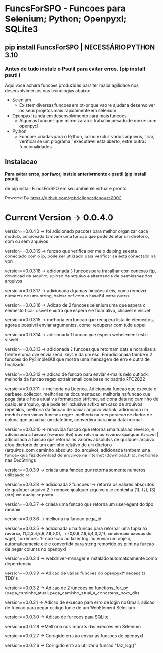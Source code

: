 # FuncsForSPO - Funcoes para Selenium; Python; Openpyxl; SQLite3

## pip install FuncsForSPO | NECESSÁRIO PYTHON 3.10

### Antes de tudo instale o Psutil para evitar erros. (pip install psutil)

Aqui voce achara funcoes produzidas para ter maior agilidade nos desenvolvimentos nas tecnologias abaixo:

* Selenium
  * Existem diversas funcoes em pt-br que vao te ajudar a desenvolver os seus projetos mais rapidamente em selenium
* Openpyxl (ainda em desenvolvimento para mais funcoes)
  * Algumas funcoes que minimizarao o trabalho pesado de mexer com openpyxl
* Python
  * Funcoes criadas para o Python, como excluir varios arquivos, criar, verificar se um programa / executavel esta aberto, entre outras funcionalidades

## Instalacao

**Para evitar erros, por favor, instale anteriormente o psutil (pip install psutil)**

de pip install FuncsForSPO em seu ambiente virtual e pronto!

Powered By https://github.com/gabriellopesdesouza2002

# Current Version -> 0.0.4.0

version==0.0.4.0 -> foi adicionado pacotes para melhor organizar cada modulo, adicionada tambem uma funcao que pode deletar um diretorio, com ou sem arquivos

version==0.0.3.19 -> funcao que verifica por meio de ping se esta conectado com o ip, pode ser utilizado para verificar se esta conectado na vpn

version==0.0.3.18 -> adicionada 3 funcoes para trabalhar com conexao ftp, download de arquivo, upload de arquivo e alternancia de permissoes dos arquivos

version==0.0.3.17 -> adicionada algumas funções úteis, como remover números de uma string, baixar pdf com o base64 entre outras...

version==0.0.3.16 -> Adicao de 2 funcoes selenium uma que espera o elemento ficar visivel e outra que espera ele ficar ativo, clicavel e visivel

version==0.0.3.15 -> melhoria em funcao que recupera lista de elementos, agora e possivel enviar argumentos, como, recuperar com tudo upper

version==0.0.3.14 -> adicionada 1 funcao que espera webelement estar visivel

version==0.0.3.13 -> adicionada 2 funcoes que retornam data e hora dias a frente e uma que envia send_keys e da um esc. Foi adicionada também 2 funcoes do PySimpleGUI que mostra uma mensagem de erro e outra de finalizado

version==0.0.3.12 -> adicao de funcao para enviar e-mails pelo outlook; melhoria da funcao regex extrair email com base no padrão RFC2822

version==0.0.3.11 -> melhoria na Licenca. Adicionada funcao que executa o garbage_collector, melhorias na documentacao, melhoria na funcao que pega data e hora atual via formatacao strftime, adiciona data no caminho de qualquer arquivo, que pode ter inclusive sufixo em caso de arquivos repetidos, melhoria da funcao de baixar arquivo via link. adicionada um modulo com varias funcoes regex. melhoria na recuperacao de dados de coluna que ao achar um datetime, convertera para uma data normal

version==0.0.3.10 -> removida funcao que retorna uma tupla ao reverso, e adicionada a funcao (reverse_iter) que retorna ao reverso qualquer iteravel | adicionada a funcao que retorna os valores absolutos de qualquer arquivo e/ou diretorio de um caminho relativo de um diretorio (arquivos_com_caminho_absoluto_do_arquivo); adicionada tambem uma funcao que faz download de arquivos na internet (download_file); melhorias nas DocStrings

version==0.0.3.9 -> criada uma funcao que retorna somente numeros utilizando re

version==0.0.3.8 -> adicionada 2 funcoes 1-> retorna os valores absolutos de qualquer arquivo 2-> remove qualquer arquivo que contenha (1), (2), (3) (etc) em qualquer pasta

version==0.0.3.7 -> criada uma funcao que retorna um user-agent do tipo random

version==0.0.3.6 -> melhoria na funcao pega_id

version==0.0.3.5 -> adicionada uma funcao para retornar uma tupla ao reverso, (1,2,3,4,5,6,7,8,9,0), -> (0,9,8,7,6,5,4,3,2,1); adicionada execao do wget, correcoes: 1- correcao ao fazer log, ao enviar um objeto, automaticamente ele e convertido para string removido os print na funcao de pegar colunas no openpyxl

version==0.0.3.4 -> webdriver-manager e instalado automaticamente como dependencia

version==0.0.3.3 -> Adicao de varias funcoes do openpyxl* necessita TDD's

version==0.0.3.2 -> Adicao de 2 funcoes no functions_for_py (pega_caminho_atual; pega_caminho_atual_e_concatena_novo_dir)

version==0.0.3.1 -> Adicao de excecao para erro de login no Gmail; adicao de funcao para pegar codigo fonte de um WebElement Selenium

version==0.0.3.0 -> Adicao de funcoes para SQLite

version==0.0.2.8 ->Melhoria nos imports das execoes em Selenium

version==0.0.2.7 -> Corrigido erro ao enviar as funcoes de openpyxl

version==0.0.2.6 -> Corrigido erro ao utilizar a funcao "faz_log()"
